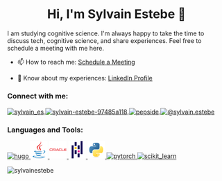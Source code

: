 <h1 align="center">Hi, I'm Sylvain Estebe 👋</h1>
<p>I am studying cognitive science. I'm always happy to take the time to discuss tech, cognitive science, and share experiences. Feel free to schedule a meeting with me here.</p>

- 📫 How to reach me: [Schedule a Meeting](https://doodle.com/bp/estebesylvain/meeting)

- 📄 Know about my experiences: [LinkedIn Profile](https://www.linkedin.com/in/sylvain-estebe-97485a118/)

<h3 align="left">Connect with me:</h3>
  <a href="https://twitter.com/sylvain_es" target="blank">
    <img align="center" src="https://raw.githubusercontent.com/rahuldkjain/github-profile-readme-generator/master/src/images/icons/Social/twitter.svg" alt="sylvain_es" height="30" width="40" />
  </a>
  <a href="https://linkedin.com/in/sylvain-estebe-97485a118" target="blank">
    <img align="center" src="https://raw.githubusercontent.com/rahuldkjain/github-profile-readme-generator/master/src/images/icons/Social/linked-in-alt.svg" alt="sylvain-estebe-97485a118" height="30" width="40" />
  </a>
  <a href="https://instagram.com/pepside" target="blank">
    <img align="center" src="https://raw.githubusercontent.com/rahuldkjain/github-profile-readme-generator/master/src/images/icons/Social/instagram.svg" alt="pepside" height="30" width="40" />
  </a>
  <a href="https://medium.com/@sylvain.estebe" target="blank">
    <img align="center" src="https://raw.githubusercontent.com/rahuldkjain/github-profile-readme-generator/master/src/images/icons/Social/medium.svg" alt="@sylvain.estebe" height="30" width="40" />
  </a>
</p>

<h3 align="left">Languages and Tools:</h3>
<p align="left"> 
  <a href="https://gohugo.io/" target="_blank" rel="noreferrer"> 
    <img src="https://api.iconify.design/logos-hugo.svg" alt="hugo" width="40" height="40"/> 
  </a> 
  <a href="https://www.java.com" target="_blank" rel="noreferrer"> 
    <img src="https://raw.githubusercontent.com/devicons/devicon/master/icons/java/java-original.svg" alt="java" width="40" height="40"/> 
  </a> 
  <a href="https://www.oracle.com/" target="_blank" rel="noreferrer"> 
    <img src="https://raw.githubusercontent.com/devicons/devicon/master/icons/oracle/oracle-original.svg" alt="oracle" width="40" height="40"/> 
  </a> 
  <a href="https://pandas.pydata.org/" target="_blank" rel="noreferrer"> 
    <img src="https://raw.githubusercontent.com/devicons/devicon/2ae2a900d2f041da66e950e4d48052658d850630/icons/pandas/pandas-original.svg" alt="pandas" width="40" height="40"/> 
  </a> 
  <a href="https://www.python.org" target="_blank" rel="noreferrer"> 
    <img src="https://raw.githubusercontent.com/devicons/devicon/master/icons/python/python-original.svg" alt="python" width="40" height="40"/> 
  </a> 
  <a href="https://pytorch.org/" target="_blank" rel="noreferrer"> 
    <img src="https://www.vectorlogo.zone/logos/pytorch/pytorch-icon.svg" alt="pytorch" width="40" height="40"/> 
  </a> 
  <a href="https://scikit-learn.org/" target="_blank" rel="noreferrer"> 
    <img src="https://upload.wikimedia.org/wikipedia/commons/0/05/Scikit_learn_logo_small.svg" alt="scikit_learn" width="40" height="40"/> 
  </a> 
</p>

<p><img align="center" src="https://github-readme-stats.vercel.app/api/top-langs?username=sylvainestebe&show_icons=true&locale=en&layout=compact" alt="sylvainestebe" /></p>
